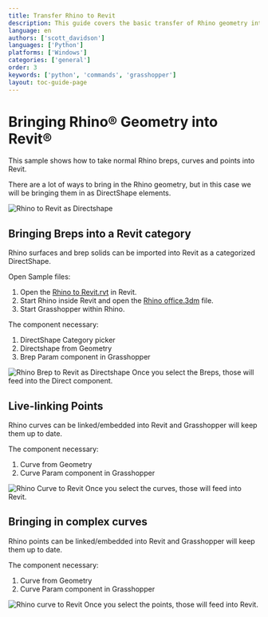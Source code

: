 ```yaml
---
title: Transfer Rhino to Revit
description: This guide covers the basic transfer of Rhino geometry into Revit.
language: en
authors: ['scott_davidson']
languages: ['Python']
platforms: ['Windows']
categories: ['general']
order: 3
keywords: ['python', 'commands', 'grasshopper']
layout: toc-guide-page
---
```


# Bringing Rhino&reg; Geometry into Revit&reg;
This sample shows how to take normal Rhino breps, curves and points into Revit.

There are a lot of ways to bring in the Rhino geometry, but in this case we will be bringing them in as DirectShape elements.

![Rhino to Revit as Directshape](/images/rhino-to-revit.jpg)

## Bringing Breps into a Revit category
Rhino surfaces and brep solids can be imported into Revit as a categorized DirectShape.

Open Sample files:
1. Open the [Rhino to Revit.rvt](/rhino_to_revit.rvt) in Revit.
1. Start Rhino inside Revit and open the [Rhino office.3dm](/rhino_office.3dm) file.
1. Start Grasshopper within Rhino.

The component necessary:
1. DirectShape Category picker
1. Directshape from Geometry
1. Brep Param component in Grasshopper

![Rhino Brep to Revit as Directshape](/images/rhino-to-revit-brep.jpg)
Once you select the Breps, those will feed into the Direct component.

## Live-linking Points
Rhino curves can be linked/embedded into Revit and Grasshopper will keep them up to date.

The component necessary:
1. Curve from Geometry
1. Curve Param component in Grasshopper

![Rhino Curve to Revit](/images/rhino-to-revit-points.jpg)
Once you select the curves, those will feed into Revit.

## Bringing in complex curves
Rhino points can be linked/embedded into Revit and Grasshopper will keep them up to date.

The component necessary:
1. Curve from Geometry
1. Curve Param component in Grasshopper

![Rhino curve to Revit](/images/rhino-to-revit-curves.jpg)
Once you select the points, those will feed into Revit.
